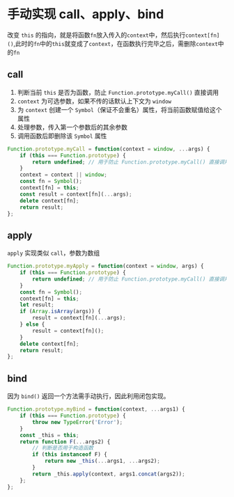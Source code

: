 # 手动实现 call、apply、bind

改变 `this` 的指向，就是将函数`fn`放入传入的`context`中，然后执行`context[fn]()`,此时的`fn`中的`this`就变成了`context`，在函数执行完毕之后，需删除`context`中的`fn`

## call

1. 判断当前 `this` 是否为函数，防止 `Function.prototype.myCall()` 直接调用
2. `context` 为可选参数，如果不传的话默认上下文为 `window`
3. 为 `context` 创建一个 `Symbol`（保证不会重名）属性，将当前函数赋值给这个属性
4. 处理参数，传入第一个参数后的其余参数
5. 调用函数后即删除该 `Symbol` 属性

```js
Function.prototype.myCall = function(context = window, ...args) {
    if (this === Function.prototype) {
        return undefined; // 用于防止 Function.prototype.myCall() 直接调用
    }
    context = context || window;
    const fn = Symbol();
    context[fn] = this;
    const result = context[fn](...args);
    delete context[fn];
    return result;
};
```

## apply

`apply` 实现类似 `call`，参数为数组

```js
Function.prototype.myApply = function(context = window, args) {
    if (this === Function.prototype) {
        return undefined; // 用于防止 Function.prototype.myCall() 直接调用
    }
    const fn = Symbol();
    context[fn] = this;
    let result;
    if (Array.isArray(args)) {
        result = context[fn](...args);
    } else {
        result = context[fn]();
    }
    delete context[fn];
    return result;
};
```

## bind

因为 `bind()` 返回一个方法需手动执行，因此利用闭包实现。

```js
Function.prototype.myBind = function(context, ...args1) {
    if (this === Function.prototype) {
        throw new TypeError('Error');
    }
    const _this = this;
    return function F(...args2) {
        // 判断是否用于构造函数
        if (this instanceof F) {
            return new _this(...args1, ...args2);
        }
        return _this.apply(context, args1.concat(args2));
    };
};
```
